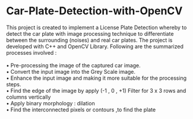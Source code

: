 # Car-Plate-Detection-with-OpenCV
This project is created to implement a License Plate Detection whereby to detect the car plate with image processing technique to differentiate between the surrounding (noises) and real car plates. The project is developed with C++ and OpenCV Library. Following are the summarized processes involved :<br /><br />
•	Pre-processing the image of the captured car image.<br />
•	Convert the input image into the Grey Scale image.<br />
•	Enhance the input image and making it more suitable for the processing steps.<br />
•	Find the edge of the image by apply (-1 , 0 , +1) Filter for 3 x 3 rows and columns vertically<br />
•	Apply binary morphology : dilation<br />
•	Find the interconnected pixels or contours ,to find the plate<br />

